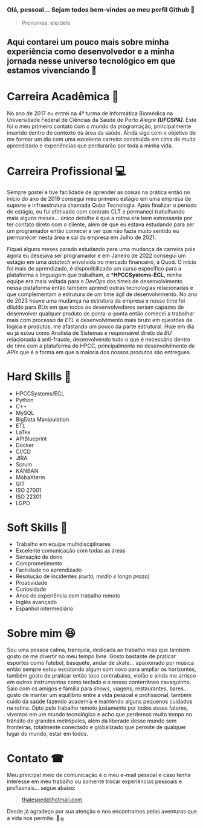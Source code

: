 ### Olá, pessoal... Sejam todos bem-vindos ao meu perfil Github 👋
> Pronomes: ele/dele

## Aqui contarei um pouco mais sobre minha experiência como desenvolvedor e a minha jornada nesse universo tecnológico em que estamos vivenciando 🤖

# Carreira Acadêmica 📖
No ano de 2017 eu entrei na 4ª turma de Informática Biomédica na Universidade Federal de Ciências da Saúde de Porto Alegre ***(UFCSPA)***. Este foi o meu primeiro contato com o mundo da programação, principalmente inserido dentro do contexto da área da saúde. Ainda sigo com o objetivo de me formar um dia com uma excelente carreira construída em cima de muito aprendizado e experiências que perdurarão por toda a minha vida.

# Carreira Profissional 💻

Sempre gostei e tive facilidade de aprender as coisas na prática então no início do ano de 2019 consegui meu primeiro estágio em uma empresa de suporte e infraestrutura chamada Qubo Tecnologia. Após finalizar o período de estágio, eu fui efetivado com contrato CLT e permaneci trabalhando mais alguns meses... único detalhe é que a rotina era bem estressante por ter contato direto com o cliente, além de que eu estava estudando para ser um programador então comecei a ver que não fazia muito sentido eu permanecer nesta área e saí da empresa em Julho de 2021. 

Fiquei alguns meses parado estudando para uma mudança de carreira pois agora eu desejava ser programador e em Janeiro de 2022 consegui um estágio em uma *datatech* envolvida no mercado financeiro, a Quod. O início foi mais de aprendizado, é disponibilizado um curso específico para a plataforma e linguagem que trabalham, o ***HPCCSystems-ECL**, minha equipe era mais voltada para o *DevOps* dos times de desenvolvimento nessa plataforma então também aprendi outras tecnologias relacionadas e que complementam a estrutura de um time ágil de desenvolvimento. No ano de 2023 houve uma mudança na estrutura da empresa e nosso time foi diluído para *BUs* em que todos os desenvolvedores seriam capazes de desenvolver qualquer produto de ponta-a-ponta então comecei a trabalhar mais com processo de *ETL* e desenvolvimento mais bruto em questões de lógica e produtos, me afastando um pouco da parte estrutural. Hoje em dia eu já estou como Analista de Sistemas e responsável direto da *BU* relacionada à anti-fraude, desenvolvendo tudo o que é necessário dentro do time com a plataforma do HPCC, principalmente no desenvolvimento de *APIs* que é a forma em que a maioria dos nossos produtos são entregues.

# Hard Skills 🥷
- HPCCSystems/ECL
- Python
- C++
- MySQL
- BigData Manipulation
- ETL
- LaTex
- APIBlueprint
- Docker
- CI/CD
- JIRA
- Scrum
- KANBAN
- MobaXterm
- GIT
- ISO 27001
- ISO 22301
- LGPD

# Soft Skills 💬
- Trabalho em equipe multidisciplinares
- Excelente comunicação com todas as áreas
- Sensação de dono
- Comprometimento
- Facilidade no aprendizado
- Resolução de incidentes *(curto, médio e longo prazo)*
- Proatividade
- Curiosidade
- Anos de experiência com trabalho remoto
- Inglês avançado
- Espanhol intermediário

# Sobre mim 😆

Sou uma pessoa calma, tranquila, dedicada ao trabalho mas que também gosto de me divertir no meu tempo livre. Gosto bastante de praticar esportes como futebol, basquete, andar de skate... apaixonado por música então sempre estou escutando algum som novo para ampliar os horizontes, também gosto de praticar então toco contrabaixo, violão e ainda me arrisco em outros instrumentos como teclado e o nosso conterrâneo cavaquinho. Saio com os amigos e família para shows, viagens, restaurantes, bares... gosto de manter um equilíbrio entre a vida pessoal e profissional, também cuido da saúde fazendo academia e mantendo alguns pequenos cuidados na rotina. Opto pelo trabalho remoto justamente por todos esses fatores, vivemos em um mundo tecnológico e acho que perdemos muito tempo no trânsito de grandes metrópoles, além da liberade desse mundo sem fronteiras, totalmente conectado e globalizado que permite de qualquer lugar do mundo, estar em todos. 

# Contato ☎

Meu principal meio de comunicação é o meu e-mail pessoal e caso tenha interesse em meu trabalho ou somente trocar experiências pessoais e profisonais... segue abaixo:

> thalesped@hotmail.com

Desde já agradeço por sua atenção e nos encontramos pelas aventuras que a vida nos permite. 🚀🛸

<!--
**thalesreiser/thalesreiser** is a ✨ _special_ ✨ repository because its `README.md` (this file) appears on your GitHub profile.

Here are some ideas to get you started:

- 🔭 I’m currently working on ...
- 🌱 I’m currently learning ...
- 👯 I’m looking to collaborate on ...
- 🤔 I’m looking for help with ...
- 💬 Ask me about ...
- 📫 How to reach me: ...
- 😄 Pronouns: ...
- ⚡ Fun fact: ...
-->
